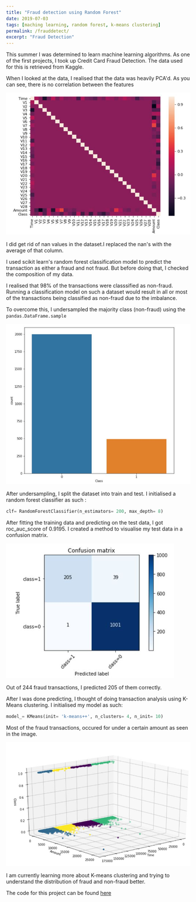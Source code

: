 ```yaml
---
title: "Fraud detection using Random Forest"
date: 2019-07-03
tags: [maching learning, random forest, k-means clustering]
permalink: /frauddetect/
excerpt: "Fraud Detection"
---
```


This summer I was determined to learn machine learning algorithms. As one of the first projects, I took up Credit Card Fraud Detection.
The data used for this is retrieved from Kaggle.

When I looked at the data, I realised that the data was heavily PCA'd. As you can see, there is no correlation between the features

![PCA'd dataset](/images/pca.JPG)

I did get rid of nan values in the dataset.I replaced the nan's with the average of that column.

I used scikit learn's random forest classification model to predict the transaction as either a fraud and not fraud. But before doing that, I checked the composition of my data.

I realised that 98% of the transactions were classsified as non-fraud. Running a classification model on such a dataset would result in all or most of the transactions being classified as non-fraud due to the imbalance.

To overcome this, I undersampled the majority class (non-fraud) using the `pandas.DataFrame.sample`

![Resampled Dataset](/images/resample.JPG)

After undersampling, I split the dataset into train and test. I initialised a random forest classifier  as such : 

```python
clf= RandomForestClassifier(n_estimators= 200, max_depth= 8)
```

After fitting the training data and predicting on the test data, I got roc_auc_score of 0.9195.
I created a method to visualise my test data in a confusion matrix.

 ![Confusion Matrix](/images/matrix.JPG)

Out of 244 fraud transactions, I predicted 205 of them correctly.

After I was done predicting, I thought of doing transaction analysis using K-Means clustering. I initialised my model as such:
```python
model_= KMeans(init= 'k-means++', n_clusters= 4, n_init= 10)
```

Most of the fraud transactions, occured for under a certain amount as seen in the image.

![Clusters](/images/cluster.JPG)

I am currently learning more about K-means clustering and trying to understand the distribution of fraud and non-fraud better. 

The code for this project can be found [here](https://github.com/rohitgang/Fraud-Detection)
